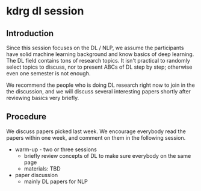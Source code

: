 # kdrg dl session
## Introduction
Since this session focuses on the DL / NLP, we assume the participants have solid machine learning background and know basics of deep learning.
The DL field contains tons of research topics. It isn't practical to randomly select topics to discuss, nor to present ABCs of DL step by step; otherwise even one semester is not enough. 

We recommend the people who is doing DL research right now to join in the the discussion, and we will discuss several interesting papers shortly after reviewing basics very briefly.

## Procedure
We discuss papers picked last week. We encourage everybody read the papers within one week, and comment on them in the following session. 
* warm-up - two or three sessions
  * briefly review concepts of DL to make sure everybody on the same page
  * materials: TBD
* paper discussion
  * mainly DL papers for NLP
